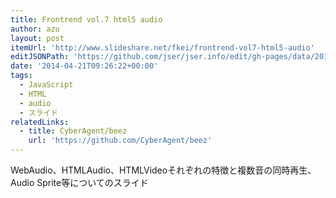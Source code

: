 ```yaml
---
title: Frontrend vol.7 html5 audio
author: azu
layout: post
itemUrl: 'http://www.slideshare.net/fkei/frontrend-vol7-html5-audio'
editJSONPath: 'https://github.com/jser/jser.info/edit/gh-pages/data/2014/04/index.json'
date: '2014-04-21T09:26:22+00:00'
tags:
  - JavaScript
  - HTML
  - audio
  - スライド
relatedLinks:
  - title: CyberAgent/beez
    url: 'https://github.com/CyberAgent/beez'
---
```

WebAudio、HTMLAudio、HTMLVideoそれぞれの特徴と複数音の同時再生、Audio Sprite等についてのスライド
